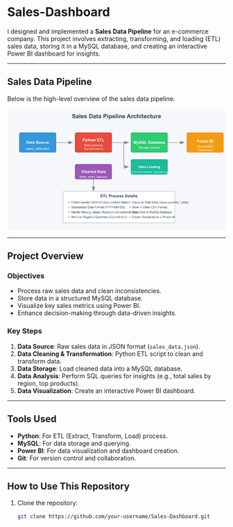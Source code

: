 # Sales-Dashboard

I designed and implemented a **Sales Data Pipeline** for an e-commerce company. This project involves extracting, transforming, and loading (ETL) sales data, storing it in a MySQL database, and creating an interactive Power BI dashboard for insights.

---

## **Sales Data Pipeline**

Below is the high-level overview of the sales data pipeline:

![Sales Pipeline Diagram](sales_pipeline.png)

---

## **Project Overview**

### **Objectives**
- Process raw sales data and clean inconsistencies.
- Store data in a structured MySQL database.
- Visualize key sales metrics using Power BI.
- Enhance decision-making through data-driven insights.

### **Key Steps**
1. **Data Source**: Raw sales data in JSON format (`sales_data.json`).
2. **Data Cleaning & Transformation**: Python ETL script to clean and transform data.
3. **Data Storage**: Load cleaned data into a MySQL database.
4. **Data Analysis**: Perform SQL queries for insights (e.g., total sales by region, top products).
5. **Data Visualization**: Create an interactive Power BI dashboard.

---

## **Tools Used**
- **Python**: For ETL (Extract, Transform, Load) process.
- **MySQL**: For data storage and querying.
- **Power BI**: For data visualization and dashboard creation.
- **Git**: For version control and collaboration.

---

## **How to Use This Repository**
1. Clone the repository:
   ```bash
   git clone https://github.com/your-username/Sales-Dashboard.git